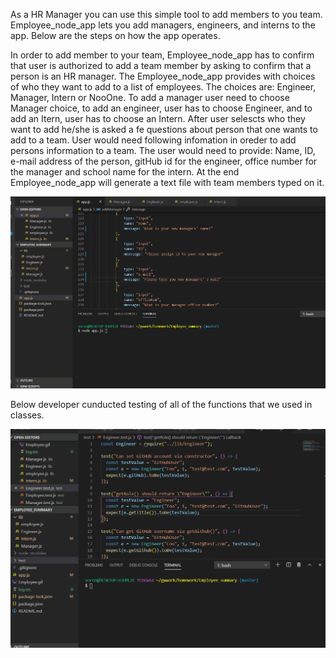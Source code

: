 As a HR Manager you can use this simple tool to add members to you team. Employee_node_app lets you add managers, engineers, and interns to the app. 
Below are the steps on how the app operates.

In order to add member to your team, Employee_node_app has to confirm that user is authorized to add a team member by asking to confirm that a person is an HR manager.
The Employee_node_app provides with choices of who they want to add to a list of employees. The choices are: Engineer, Manager, Intern or NooOne. 
To add a manager user need to choose Manager choice, to add an engineer, user has to choose Engineer, and to add an Itern, user has to choose an Intern.
After user selescts who they want to add he/she is asked a fe questions about person that one wants to add to a team. User would need following infomation in oreder to add persons information to a team. The user would need to provide: Name, ID, e-mail address of the person, gitHub id for the engineer, office number for the manager and school name for the intern.
At the end Employee_node_app will generate a text file with team members typed on it.

![](Employee.gif)


Below developer cunducted testing of all of the functions that we used in classes.

![](Test_gif.gif)
